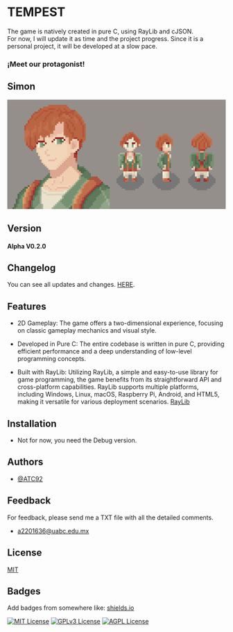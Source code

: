 
# TEMPEST
The game is natively created in pure C, using RayLib and cJSON.  
For now, I will update it as time and the project progress. Since it is a personal project, it will be developed at a slow pace.

### ¡Meet our protagonist!
## Simon

![SIMON](assets/Entities/_aSimon/PortraitAndShowcase/ShowCase.gif)

## Version
#### Alpha V0.2.0

## Changelog
You can see all updates and changes. [HERE](CHANGELOG.md).

## Features
- 2D Gameplay: The game offers a two-dimensional experience, focusing on classic gameplay mechanics and visual style.

- Developed in Pure C: The entire codebase is written in pure C, providing efficient performance and a deep understanding of low-level programming concepts.

- Built with RayLib: Utilizing RayLib, a simple and easy-to-use library for game programming, the game benefits from its straightforward API and cross-platform capabilities. RayLib supports multiple platforms, including Windows, Linux, macOS, Raspberry Pi, Android, and HTML5, making it versatile for various deployment scenarios. [RayLib](https://www.raylib.com/?utm_source=chatgpt.com)

## Installation

- Not for now, you need the Debug version.
    
## Authors

- [@ATC92](https://www.github.com/ATC92)


## Feedback
For feedback, please send me a TXT file with all the detailed comments. 
- a2201636@uabc.edu.mx

## License

[MIT](https://choosealicense.com/licenses/mit/)


## Badges

Add badges from somewhere like: [shields.io](https://shields.io/)

[![MIT License](https://img.shields.io/badge/License-MIT-green.svg)](https://choosealicense.com/licenses/mit/)
[![GPLv3 License](https://img.shields.io/badge/License-GPL%20v3-yellow.svg)](https://opensource.org/licenses/)
[![AGPL License](https://img.shields.io/badge/license-AGPL-blue.svg)](http://www.gnu.org/licenses/agpl-3.0)

